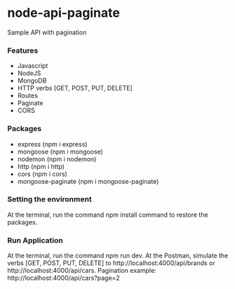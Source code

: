 # node-api-paginate
Sample API with pagination

<h3>Features</h3>
<ul>
  <li>Javascript</li>
  <li>NodeJS</li>    
  <li>MongoDB</li>
  <li>HTTP verbs [GET, POST, PUT, DELETE]</li>
  <li>Routes</li>
  <li>Paginate</li>
  <li>CORS</li>
</ul>

<h3>Packages</h3>
<ul>
  <li>express (npm i express)</li>
  <li>mongoose (npm i mongoose)</li>
  <li>nodemon (npm i nodemon)</li>    
  <li>http (npm i http)</li>  
  <li>cors (npm i cors)</li>
  <li>mongoose-paginate (npm i mongoose-paginate)</li>
</ul>

<h3>Setting the environment</h3>
At the terminal, run the command npm install command to restore the packages.

<h3>Run Application</h3>
At the terminal, run the command npm run dev. 
At the Postman, simulate the verbs [GET, POST, PUT, DELETE] to http://localhost:4000/api/brands or http://localhost:4000/api/cars. 
Pagination example: http://localhost:4000/api/cars?page=2
